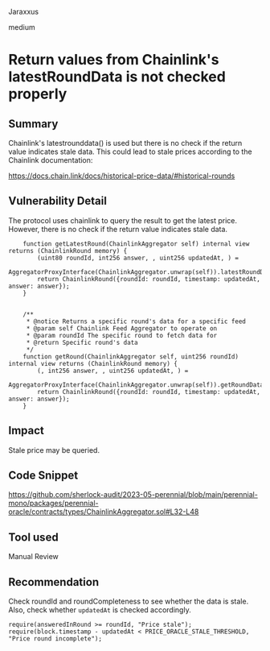 Jaraxxus

medium

# Return values from Chainlink's latestRoundData is not checked properly

## Summary

Chainlink's latestrounddata() is used but there is no check if the return value indicates stale data. This could lead to stale prices according to the Chainlink documentation:

https://docs.chain.link/docs/historical-price-data/#historical-rounds

## Vulnerability Detail

The protocol uses chainlink to query the result to get the latest price. However, there is no check if the return value indicates stale data.

```solidity
    function getLatestRound(ChainlinkAggregator self) internal view returns (ChainlinkRound memory) {
        (uint80 roundId, int256 answer, , uint256 updatedAt, ) =
            AggregatorProxyInterface(ChainlinkAggregator.unwrap(self)).latestRoundData();
        return ChainlinkRound({roundId: roundId, timestamp: updatedAt, answer: answer});
    }


    /**
     * @notice Returns a specific round's data for a specific feed
     * @param self Chainlink Feed Aggregator to operate on
     * @param roundId The specific round to fetch data for
     * @return Specific round's data
     */
    function getRound(ChainlinkAggregator self, uint256 roundId) internal view returns (ChainlinkRound memory) {
        (, int256 answer, , uint256 updatedAt, ) =
            AggregatorProxyInterface(ChainlinkAggregator.unwrap(self)).getRoundData(uint80(roundId));
        return ChainlinkRound({roundId: roundId, timestamp: updatedAt, answer: answer});
    }
```



## Impact

Stale price may be queried.

## Code Snippet

https://github.com/sherlock-audit/2023-05-perennial/blob/main/perennial-mono/packages/perennial-oracle/contracts/types/ChainlinkAggregator.sol#L32-L48

## Tool used

Manual Review

## Recommendation

Check roundId and roundCompleteness to see whether the data is stale. Also, check whether `updatedAt` is checked accordingly.

```solidity
require(answeredInRound >= roundId, "Price stale");
require(block.timestamp - updatedAt < PRICE_ORACLE_STALE_THRESHOLD, "Price round incomplete");
```